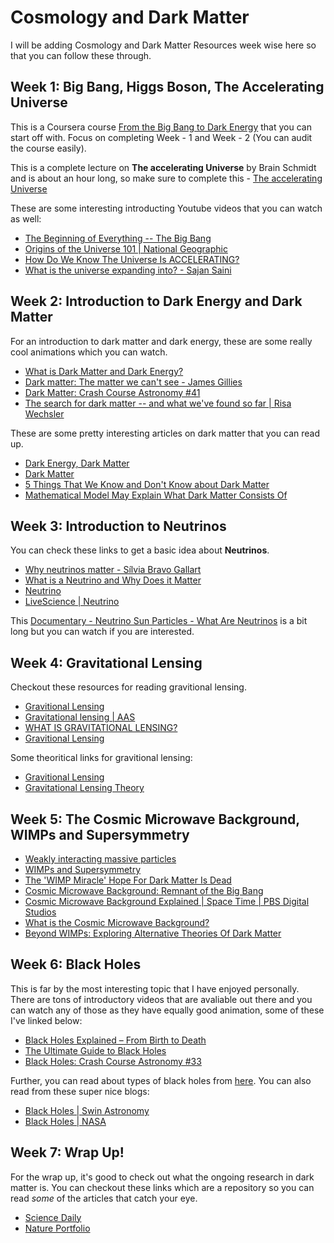 # Cosmology and Dark Matter

I will be adding Cosmology and Dark Matter Resources week wise here so that you can follow these through.

## Week 1: Big Bang, Higgs Boson, The Accelerating Universe
This is a Coursera course [From the Big Bang to Dark Energy](https://www.coursera.org/learn/big-bang) that you can start off with. Focus on completing Week - 1 and Week - 2 (You can audit the course easily).

This is a complete lecture on **The accelerating Universe** by Brain Schmidt and is about an hour long, so make sure to complete this - [The accelerating Universe](https://youtu.be/55pcpTjd3BY)

These are some interesting introducting Youtube videos that you can watch as well:
- [The Beginning of Everything -- The Big Bang](https://youtu.be/wNDGgL73ihY)
- [Origins of the Universe 101 | National Geographic](https://youtu.be/HdPzOWlLrbE)
- [How Do We Know The Universe Is ACCELERATING?](https://youtu.be/tXkBfkeJJ5c)
- [What is the universe expanding into? - Sajan Saini](https://youtu.be/6PiyUjVxukI)

## Week 2: Introduction to Dark Energy and Dark Matter
For an introduction to dark matter and dark energy, these are some really cool animations which you can watch.

- [What is Dark Matter and Dark Energy?](https://youtu.be/QAa2O_8wBUQ)
- [Dark matter: The matter we can't see - James Gillies](https://www.youtube.com/watch?v=HneiEA1B8ks)
- [Dark Matter: Crash Course Astronomy #41](https://www.youtube.com/watch?v=9W3RsaWuCuE)
- [The search for dark matter -- and what we've found so far | Risa Wechsler](https://www.youtube.com/watch?v=LQMLFryA_7k)

These are some pretty interesting articles on dark matter that you can read up.

- [Dark Energy, Dark Matter](https://science.nasa.gov/astrophysics/focus-areas/what-is-dark-energy)
- [Dark Matter](https://astronomy.swin.edu.au/cosmos/d/Dark+Matter)
- [5 Things That We Know and Don't Know about Dark Matter](https://www.forbes.com/sites/startswithabang/2020/03/13/5-thing-we-know-about-dark-matter-and-5-we-dont/?sh=2c48779736f8)
- [Mathematical Model May Explain What Dark Matter Consists Of](https://scitechdaily.com/mathematical-model-may-explain-what-dark-matter-consists-of/#:~:text=Astrophysicists%20have%20calculated%20that%2080,the%20rotation%20speed%20of%20galaxies.)

## Week 3: Introduction to Neutrinos
You can check these links to get a basic idea about **Neutrinos**.
- [Why neutrinos matter - Sílvia Bravo Gallart](https://www.youtube.com/watch?v=nkydJXigkRE)
- [What is a Neutrino and Why Does it Matter](https://www.youtube.com/watch?v=9SOCVLidD-c)
- [Neutrino](https://neutrinos.fnal.gov/whats-a-neutrino/)
- [LiveScience | Neutrino](https://www.livescience.com/64827-neutrinos.html)

This [Documentary - Neutrino Sun Particles - What Are Neutrinos](https://www.youtube.com/watch?v=k0RMnp3t46A) is a bit long but you can watch if you are interested.


## Week 4: Gravitational Lensing
Checkout these resources for reading gravitional lensing.

- [Gravitional Lensing](https://hubblesite.org/contents/articles/gravitational-lensing)
- [Gravitational lensing | AAS](https://www.science.org.au/curious/space-time/gravitational-lensing)
- [WHAT IS GRAVITATIONAL LENSING?](https://sci.esa.int/web/euclid/-/what-is-gravitational-lensing-)
- [Gravitional Lensing](https://youtu.be/4Z71RtwoOas)

Some theoritical links for gravitional lensing:

- [Gravitional Lensing](https://web.pa.msu.edu/people/abdo/GravitationalLensing.pdf)
- [Gravitational Lensing Theory](http://spiff.rit.edu/classes/phys240/lectures/grav_lens/grav_lens.html)

## Week 5: The Cosmic Microwave Background, WIMPs and Supersymmetry

- [Weakly interacting massive particles](https://en.wikipedia.org/wiki/Weakly_interacting_massive_particles)
- [WIMPs and Supersymmetry](https://www.wondrium.com/wimps-and-supersymmetry)
- [The 'WIMP Miracle' Hope For Dark Matter Is Dead](https://www.forbes.com/sites/startswithabang/2019/02/22/the-wimp-miracle-is-dead-as-dark-matter-experiments-come-up-empty-again/?sh=3c95cb56dbc6)
- [Cosmic Microwave Background: Remnant of the Big Bang](https://www.space.com/33892-cosmic-microwave-background.html)
- [Cosmic Microwave Background Explained | Space Time | PBS Digital Studios](https://youtu.be/3tCMd1ytvWg)
- [What is the Cosmic Microwave Background?](https://www.universetoday.com/135288/what-is-the-cosmic-microwave-background/)
- [Beyond WIMPs: Exploring Alternative Theories Of Dark Matter](https://www.universetoday.com/127971/weighing-dark-matter/)

## Week 6: Black Holes
This is far by the most interesting topic that I have enjoyed personally. There are tons of introductory videos that are avaliable out there and you can watch any of those as they have equally good animation, some of these I've linked below:

- [Black Holes Explained – From Birth to Death](https://youtu.be/e-P5IFTqB98)
- [The Ultimate Guide to Black Holes](https://youtu.be/QqsLTNkzvaY)
- [Black Holes: Crash Course Astronomy #33](https://www.youtube.com/watch?v=qZWPBKULkdQ)

Further, you can read about types of black holes from [here](https://spaceandbeyondbox.com/the-different-types-of-black-holes-and-how-they-form/). You can also read from these super nice blogs:

- [Black Holes | Swin Astronomy](https://astronomy.swin.edu.au/cosmos/B/Black+Hole)
- [Black Holes | NASA](https://science.nasa.gov/astrophysics/focus-areas/black-holes)

## Week 7: Wrap Up!
For the wrap up, it's good to check out what the ongoing research in dark matter is. You can checkout these links which are a repository so you can read *some* of the articles that catch your eye.

- [Science Daily](https://www.sciencedaily.com/news/space_time/dark_matter/)
- [Nature Portfolio](https://www.nature.com/subjects/dark-energy-and-dark-matter)
